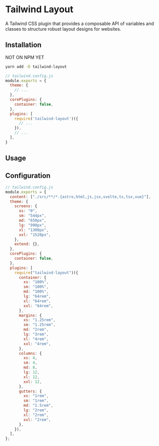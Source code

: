 # Tailwind Layout
 
A Tailwind CSS plugin that provides a composable API of variables and classes to
structure robust layout designs for websites.

## Installation

NOT ON NPM YET

```zsh
yarn add -D tailwind-layout
```

```js
// tailwind.config.js
module.exports = {
  theme: {
    // ...
  },
  corePlugins: {
    container: false,
  },
  plugins: [
    require('tailwind-layout')({
      // ...
    }),
    // ...
  ],
}
```

## Usage

## Configuration

```js
// tailwind.config.js
module.exports = {
  content: ["./src/**/*.{astro,html,js,jsx,svelte,ts,tsx,vue}"],
  theme: {
    screens: {
      xs: "0",
      sm: "544px",
      md: "650px",
      lg: "990px",
      xl: "1300px",
      xxl: "1520px",
    },
    extend: {},
  },
  corePlugins: {
    container: false,
  },
  plugins: [
    require("tailwind-layout")({
      container: {
        xs: "100%",
        sm: "100%",
        md: "100%",
        lg: "64rem",
        xl: "64rem",
        xxl: "64rem",
      },
      margins: {
        xs: "1.25rem",
        sm: "1.25rem",
        md: "2rem",
        lg: "3rem",
        xl: "4rem",
        xxl: "4rem",
      },
      columns: {
        xs: 4,
        sm: 4,
        md: 8,
        lg: 12,
        xl: 12,
        xxl: 12,
      },
      gutters: {
        xs: "1rem",
        sm: "1rem",
        md: "1.5rem",
        lg: "2rem",
        xl: "2rem",
        xxl: "2rem",
      },
    }),
  ],
};
```